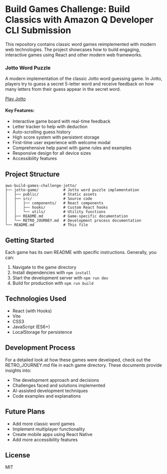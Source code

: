 # Build Games Challenge: Build Classics with Amazon Q Developer CLI Submission

This repository contains classic word games reimplemented with modern web technologies. The project showcases how to build engaging, interactive games using React and other modern web frameworks.

### Jotto Word Puzzle

A modern implementation of the classic Jotto word guessing game. In Jotto, players try to guess a secret 5-letter word and receive feedback on how many letters from their guess appear in the secret word.

[Play Jotto](./jotto-game/)

#### Key Features:
- Interactive game board with real-time feedback
- Letter tracker to help with deduction
- Auto-scrolling guess history
- High score system with persistent storage
- First-time user experience with welcome modal
- Comprehensive help panel with game rules and examples
- Responsive design for all device sizes
- Accessibility features

## Project Structure

```
aws-build-games-challenge-jotto/
├── jotto-game/           # Jotto word puzzle implementation
│   ├── public/           # Static assets
│   ├── src/              # Source code
│   │   ├── components/   # React components
│   │   ├── hooks/        # Custom React hooks
│   │   └── utils/        # Utility functions
│   ├── README.md         # Game-specific documentation
│   └── RETRO_JOURNEY.md  # Development process documentation
└── README.md             # This file
```

## Getting Started

Each game has its own README with specific instructions. Generally, you can:

1. Navigate to the game directory
2. Install dependencies with `npm install`
3. Start the development server with `npm run dev`
4. Build for production with `npm run build`

## Technologies Used

- React (with Hooks)
- Vite
- CSS3
- JavaScript (ES6+)
- LocalStorage for persistence

## Development Process

For a detailed look at how these games were developed, check out the RETRO_JOURNEY.md file in each game directory. These documents provide insights into:

- The development approach and decisions
- Challenges faced and solutions implemented
- AI-assisted development techniques
- Code examples and explanations

## Future Plans

- Add more classic word games
- Implement multiplayer functionality
- Create mobile apps using React Native
- Add more accessibility features

## License

MIT

